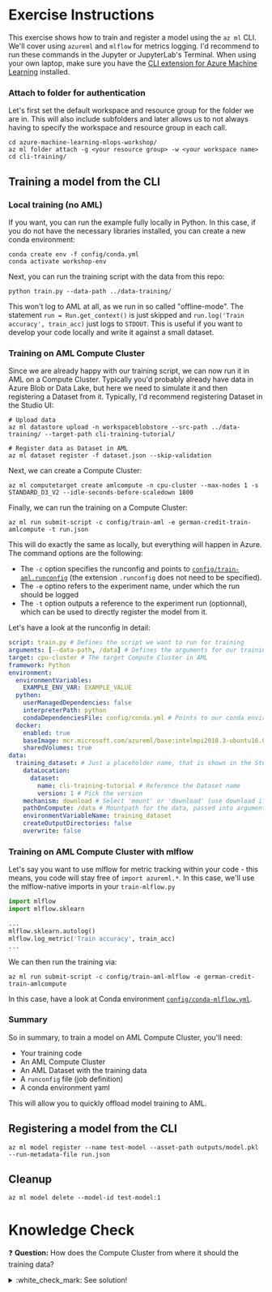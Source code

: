 # Exercise Instructions

This exercise shows how to train and register a model using the `az ml` CLI. We'll cover using `azureml` and `mlflow` for metrics logging. I'd recommend to run these commands in the Jupyter or JupyterLab's Terminal. When using your own laptop, make sure you have the [CLI extension for Azure Machine Learning](https://docs.microsoft.com/en-us/azure/machine-learning/reference-azure-machine-learning-cli) installed.

### Attach to folder for authentication

Let's first set the default workspace and resource group for the folder we are in. This will also include subfolders and later allows us to not always having to specify the workspace and resource group in each call.

```console
cd azure-machine-learning-mlops-workshop/
az ml folder attach -g <your resource group> -w <your workspace name>
cd cli-training/
```

## Training a model from the CLI

### Local training (no AML)

If you want, you can run the example fully locally in Python. In this case, if you do not have the necessary libraries installed, you can create a new conda environment:

```console
conda create env -f config/conda.yml
conda activate workshop-env
```

Next, you can run the training script with the data from this repo:

```console
python train.py --data-path ../data-training/
```

This won't log to AML at all, as we run in so called "offline-mode". The statement `run = Run.get_context()` is just skipped and `run.log('Train accuracy', train_acc)` just logs to `STDOUT`. This is useful if you want to develop your code locally and write it against a small dataset.

### Training on AML Compute Cluster

Since we are already happy with our training script, we can now run it in AML on a Compute Cluster. Typically you'd probably already have data in Azure Blob or Data Lake, but here we need to simulate it and then registering a Dataset from it. Typically, I'd recommend registering Dataset in the Studio UI:

```console
# Upload data
az ml datastore upload -n workspaceblobstore --src-path ../data-training/ --target-path cli-training-tutorial/

# Register data as Dataset in AML
az ml dataset register -f dataset.json --skip-validation
```

Next, we can create a Compute Cluster:

```console
az ml computetarget create amlcompute -n cpu-cluster --max-nodes 1 -s STANDARD_D3_V2 --idle-seconds-before-scaledown 1800
```

Finally, we can run the training on a Compute Cluster:

```console
az ml run submit-script -c config/train-aml -e german-credit-train-amlcompute -t run.json
```

This will do exactly the same as locally, but everything will happen in Azure. The command options are the following:

* The `-c` option specifies the runconfig and points to [`config/train-aml.runconfig`](config/train-aml.runconfig) (the extension `.runconfig` does not need to be specified). 
* The `-e` optino refers to the experiment name, under which the run should be logged
* The `-t` option outputs a reference to the experiment run (optionnal), which can be used to directly register the model from it. 

Let's have a look at the runconfig in detail:

```yaml
script: train.py # Defines the script we want to run for training
arguments: [--data-path, /data] # Defines the arguments for our training script
target: cpu-cluster # The target Compute Cluster in AML
framework: Python
environment:
  environmentVariables:
    EXAMPLE_ENV_VAR: EXAMPLE_VALUE
  python:
    userManagedDependencies: false
    interpreterPath: python
    condaDependenciesFile: config/conda.yml # Points to our conda environment definition, used by our script
  docker:
    enabled: true
    baseImage: mcr.microsoft.com/azureml/base:intelmpi2018.3-ubuntu16.04
    sharedVolumes: true
data:
  training_dataset: # Just a placeholder name, that is shown in the Studio UI
    dataLocation:
      dataset:
        name: cli-training-tutorial # Reference the Dataset name
        version: 1 # Pick the version
    mechanism: download # Select 'mount' or 'download' (use download if data fits in the cluster)
    pathOnCompute: /data # Mountpath for the data, passed into arguments (see above)
    environmentVariableName: training_dataset
    createOutputDirectories: false
    overwrite: false
```

### Training on AML Compute Cluster with mlflow

Let's say you want to use mlflow for metric tracking within your code - this means, you code will stay free of `import azureml.*`. In this case, we'll use the mlflow-native imports in your `train-mlflow.py`

```python
import mlflow
import mlflow.sklearn

...
mlflow.sklearn.autolog()
mlflow.log_metric('Train accuracy', train_acc)
...
```

We can then run the training via:

```console
az ml run submit-script -c config/train-aml-mlflow -e german-credit-train-amlcompute
```

In this case, have a look at Conda environment [`config/conda-mlflow.yml`](config/conda-mlflow.yml).

### Summary

So in summary, to train a model on AML Compute Cluster, you'll need:

* Your training code
* An AML Compute Cluster
* An AML Dataset with the training data
* A `runconfig` file (job definition)
* A conda environment yaml

This will allow you to quickly offload model training to AML.

## Registering a model from the CLI

```console
az ml model register --name test-model --asset-path outputs/model.pkl --run-metadata-file run.json
```

## Cleanup

```console
az ml model delete --model-id test-model:1
```

# Knowledge Check

:question: **Question:** How does the Compute Cluster from where it should the training data?
<details>
  <summary>:white_check_mark: See solution!</summary>

This is defined in [`config/train-aml.runconfig`](config/train-aml.runconfig), in the `data` and `arguments` section:

```yaml
data:
  training_dataset:
    dataLocation:
      dataset:
        name: cli-training-tutorial # Dataset reference
        version: 1 # Pick the version
    mechanism: download # Select 'mount' or 'download' (use download if data fits in the cluster)
    pathOnCompute: /data # Mountpath for the data, passed into arguments
```

Then in the `arguments` section, we point the script to load the data from `/data`:

```yaml
arguments: [--data-path, /data] # Defines the arguments for our training script
```

Obviously, this require that our script is able to load the data from a folder and knows how to deal with what's in this folder.
</details>